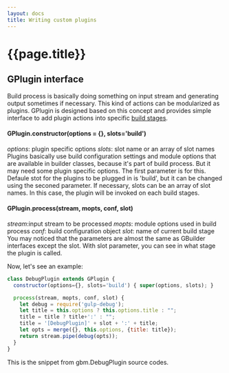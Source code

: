 ```yaml
---
layout: docs
title: Writing custom plugins
---
```

# {{page.title}}

## GPlugin interface
Build process is basically doing something on input stream and generating output sometimes if necessary. This kind of actions can be modularized as plugins. GPlugin is designed based on this concept and provides simple interface to add plugin actions into specific [build stages]({{site.baseurl/using-plugins}}).


#### GPlugin.constructor(options = {}, slots='build')
<i>options</i>: plugin specific options
<i>slots</i>: slot name or an array of slot names
Plugins basically use build configuration settings and module options that are available in builder classes, because it's part of build process. But it may need some plugin specific options. The first parameter is for this.<br>
Defaule stot for the plugins to be plugged in is 'build', but it can be changed using the seconed parameter. If necessary, slots can be an array of slot names. In this case, the plugin will be invoked on each build stages.

#### GPlugin.process(stream, mopts, conf, slot)
<i>stream</i>:input stream to be processed
<i>mopts</i>: module options used in build process
<i>conf</i>: build configuration object
<i>slot</i>: name of current build stage
You may noticed that the parameters are almost the same as GBuilder interfaces except the slot. With slot parameter, you can see in what stage the plugin is called.

Now, let's see an example:
```javascript
class DebugPlugin extends GPlugin {
  constructor(options={}, slots='build') { super(options, slots); }

  process(stream, mopts, conf, slot) {
    let debug = require('gulp-debug');
    let title = this.options ? this.options.title : "";
    title = title ? title+':' : "";
    title = '[DebugPlugin]' + slot + ':' + title;
    let opts = merge({}, this.options, {title: title});
    return stream.pipe(debug(opts));
  }
}
```
This is the snippet from gbm.DebugPlugin source codes.
